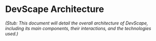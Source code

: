 # DevScape Architecture

*(Stub: This document will detail the overall architecture of DevScape, including its main components, their interactions, and the technologies used.)*